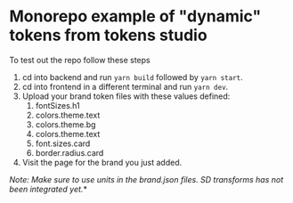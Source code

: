 # Monorepo example of "dynamic" tokens from tokens studio

To test out the repo follow these steps

1. cd into backend and run `yarn build` followed by `yarn start`.
2. cd into frontend in a different terminal and run `yarn dev`.
3. Upload your brand token files with these values defined:
   1. fontSizes.h1
   2. colors.theme.text
   3. colors.theme.bg
   4. colors.theme.text
   5. font.sizes.card
   6. border.radius.card
4. Visit the page for the brand you just added.

**Note: Make sure to use units in the brand*.json files. SD transforms has not been integrated yet.**
